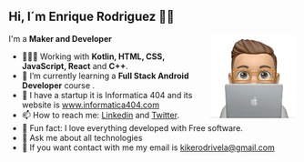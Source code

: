 ## Hi, I´m Enrique Rodriguez 👋🏽

<img width=150 align="right" src="https://github.com/enriquetecfan11/enriquetecfan11/blob/main/Memoji.png" />

I'm a **Maker and Developer**

- 👨🏽‍💻 Working with **Kotlin, HTML, CSS, JavaScript, React** and **C++**.
- 🌱 I’m currently learning a **Full Stack Android Developer** course .
- 🚀 I have a startup it is Informatica 404 and its website is www.informatica404.com
- 📫 How to reach me: [Linkedin](https://www.linkedin.com/in/enrique-rodriguez-vela/) and [Twitter](https://twitter.com/enriquetecfan).
- 🧱 Fun fact: I love everything developed with Free software.
- 💬 Ask me about all technologies
- 📧 If you want contact with me my email is kikerodrivela@gmail.com
